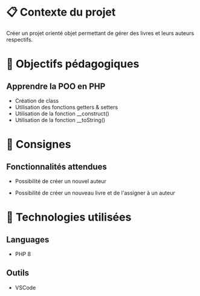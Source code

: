 <h1>📋 Contexte du projet</h1>
Créer un projet orienté objet permettant de gérer des livres et leurs auteurs respectifs.

<h1>🎯 Objectifs pédagogiques</h1>
<h2>Apprendre la POO en PHP</h2>

- Création de class
- Utilisation des fonctions getters & setters
- Utilisation de la fonction  __construct()
- Utilisation de la fonction __toString()

<h1>📝 Consignes</h1>
<h2>Fonctionnalités attendues</h2>

- Possibilité de créer un nouvel auteur

- Possibilité de créer un nouveau livre et de l'assigner à un auteur

<h1>🔧 Technologies utilisées</h1>

<h2>Languages</h2>

  - PHP 8

<h2>Outils</h2>

- VSCode
